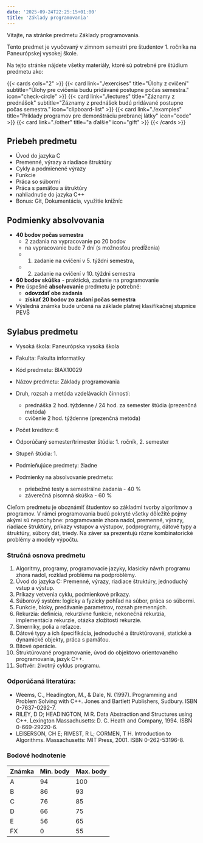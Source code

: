 ```yaml
---
date: '2025-09-24T22:25:15+01:00'
title: 'Základy programovania'
---
```


Vitajte, na stránke predmetu Základy programovania.

Tento predmet je vyučovaný v zimnom semestri pre študentov 1. ročníka na Paneurópskej vysokej škole.

Na tejto stránke nájdete všetky materiály, ktoré sú potrebné pre štúdium predmetu ako:

{{< cards cols="2" >}}
{{< card link="./exercises" title="Úlohy z cvičení" subtitle="Úlohy pre cvičenia budu pridávané postupne počas semestra." icon="check-circle" >}}
{{< card link="./lectures" title="Záznamy z prednášok" subtitle="Záznamy z prednášok budú pridávané postupne počas semestra." icon="clipboard-list" >}}
{{< card link="./examples" title="Príklady programov pre demonštráciu prebranej látky" icon="code" >}}
{{< card link="./other" title="a ďalšie" icon="gift" >}}
{{< /cards >}}

## Priebeh predmetu

- Úvod do jazyka C
- Premenné, výrazy a riadiace štruktúry
- Cykly a podmienené výrazy
- Funkcie
- Práca so súbormi
- Práca s pamäťou a štruktúry
- nahliadnutie do jazyka C++
- Bonus: Git, Dokumentácia, využitie knižníc

## Podmienky absolvovania

- **40 bodov počas semestra**
    - 2 zadania na vypracovanie po 20 bodov
    - na vypracovanie bude 7 dní (s možnosťou predĺženia)
    - 1. zadanie na cvičení v 5. týždni semestra,
    - 2. zadanie na cvičení v 10. týždni semestra
- **60 bodov skúška** - praktická, zadanie na programovanie
- **Pre** úspešné **absolvovanie** predmetu je potrebné:
    - **odovzdať obe zadania**
    - **získať 20 bodov zo zadaní počas semestra**
- Výsledná známka bude určená na základe platnej klasifikačnej stupnice PEVŠ

## Sylabus predmetu

- Vysoká škola: Paneurópska vysoká škola
- Fakulta: Fakulta informatiky
- Kód predmetu: BIAX10029
- Názov predmetu: Základy programovania
- Druh, rozsah a metóda vzdelávacích činností:
    - prednáška 2 hod. týždenne / 24 hod. za semester štúdia (prezenčná metóda)
    - cvičenie 2 hod. týždenne (prezenčná metóda)
- Počet kreditov: 6
- Odporúčaný semester/trimester štúdia: 1. ročník, 2. semester

- Stupeň štúdia: 1.
- Podmieňujúce predmety: žiadne

- Podmienky na absolvovanie predmetu:
    - priebežné testy a semestrálne zadania - 40 %
    - záverečná písomná skúška - 60 %

Cieľom predmetu je oboznámiť študentov so základmi tvorby algoritmov a programov. V rámci programovania budú 
pokryté všetky dôležité pojmy akými sú nepochybne: programovanie zhora nadol, premenné, výrazy, riadiace štruktúry, 
príkazy vstupov a výstupov, podprogramy, dátové typy a štruktúry, súbory dát, triedy.
Na záver sa prezentujú rôzne kombinatorické problémy a modely výpočtu.

### Stručná osnova predmetu

1. Algoritmy, programy, programovacie jazyky, klasicky návrh programu zhora nadol, rozklad problému na podproblémy.
2. Úvod do jazyka C: Premenné, výrazy, riadiace štruktúry, jednoduchý vstup a výstup.
3. Príkazy vetvenia cyklu, podmienkové príkazy.
4. Súborový systém: logicky a fyzicky pohľad na súbor, práca so súbormi.
5. Funkcie, bloky, predávanie parametrov, rozsah premenných.
6. Rekurzia: definícia, rekurzívne funkcie, nekonečná rekurzia, implementácia rekurzie, otázka zložitosti rekurzie.
7. Smerníky, polia a reťazce.
8. Dátové typy a ich špecifikácia, jednoduché a štruktúrované, statické a dynamické objekty, práca s pamäťou.
9. Bitové operácie.
10. Štruktúrované programovanie, úvod do objektovo orientovaného programovania, jazyk C++.
11. Softvér: životný cyklus programu.

### Odporúčaná literatúra:

- Weems, C., Headington, M., & Dale, N. (1997). Programming and Problem Solving with C++. Jones and Bartlett Publishers, 
  Sudbury. ISBN 0-7637-0292-7.
- RILEY, D D; HEADINGTON, M R. Data Abstraction and Structures using C++. Lexington Massachusetts: D. C. Heath and
  Company, 1994. ISBN 0-669-29220-6.
- LEISERSON, CH E; RIVEST, R L; CORMEN, T H. Introduction to Algorithms. Massachusetts: MIT Press, 2001. ISBN
  0-262-53196-8.

### Bodové hodnotenie

| Známka | Min. body | Max. body |
|--------|-----------|-----------|
| A      | 94        | 100       |
| B      | 86        | 93        |
| C      | 76        | 85        |
| D      | 66        | 75        |
| E      | 56        | 65        |
| FX     | 0         | 55        |
